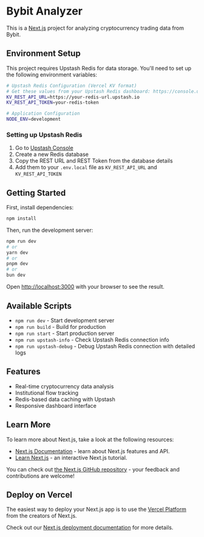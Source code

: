 # Bybit Analyzer

This is a [Next.js](https://nextjs.org) project for analyzing cryptocurrency trading data from Bybit.

## Environment Setup

This project requires Upstash Redis for data storage. You'll need to set up the following environment variables:

```bash
# Upstash Redis Configuration (Vercel KV format)
# Get these values from your Upstash Redis dashboard: https://console.upstash.com/redis
KV_REST_API_URL=https://your-redis-url.upstash.io
KV_REST_API_TOKEN=your-redis-token

# Application Configuration
NODE_ENV=development
```

### Setting up Upstash Redis

1. Go to [Upstash Console](https://console.upstash.com/redis)
2. Create a new Redis database
3. Copy the REST URL and REST Token from the database details
4. Add them to your `.env.local` file as `KV_REST_API_URL` and `KV_REST_API_TOKEN`

## Getting Started

First, install dependencies:

```bash
npm install
```

Then, run the development server:

```bash
npm run dev
# or
yarn dev
# or
pnpm dev
# or
bun dev
```

Open [http://localhost:3000](http://localhost:3000) with your browser to see the result.

## Available Scripts

- `npm run dev` - Start development server
- `npm run build` - Build for production
- `npm run start` - Start production server
- `npm run upstash-info` - Check Upstash Redis connection info
- `npm run upstash-debug` - Debug Upstash Redis connection with detailed logs

## Features

- Real-time cryptocurrency data analysis
- Institutional flow tracking
- Redis-based data caching with Upstash
- Responsive dashboard interface

## Learn More

To learn more about Next.js, take a look at the following resources:

- [Next.js Documentation](https://nextjs.org/docs) - learn about Next.js features and API.
- [Learn Next.js](https://nextjs.org/learn) - an interactive Next.js tutorial.

You can check out [the Next.js GitHub repository](https://github.com/vercel/next.js) - your feedback and contributions are welcome!

## Deploy on Vercel

The easiest way to deploy your Next.js app is to use the [Vercel Platform](https://vercel.com/new?utm_medium=default-template&filter=next.js&utm_source=create-next-app&utm_campaign=create-next-app-readme) from the creators of Next.js.

Check out our [Next.js deployment documentation](https://nextjs.org/docs/app/building-your-application/deploying) for more details.
